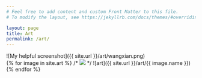 ```yaml
---
# Feel free to add content and custom Front Matter to this file.
# To modify the layout, see https://jekyllrb.com/docs/themes/#overriding-theme-defaults

layout: page
title: Art
permalink: /art/
---
```

<div class="test">
![My helpful screenshot]({{ site.url }}/art/wangxian.png)
</div>
<div class="image-gallery">
  {% for image in site.art %}
/*	 <img src="{{ site.url }}/art/{{ image.name }}"/> */
	![art]({{ site.url }}/art/{{ image.name }})
  {% endfor %}
</div>
